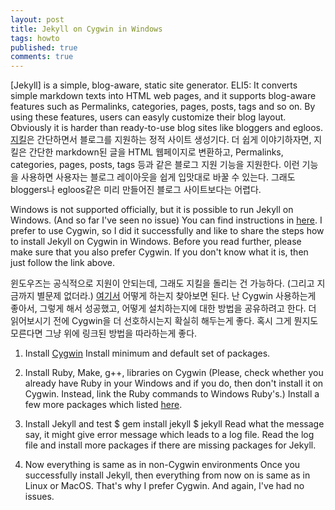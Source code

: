 ```yaml
---
layout: post
title: Jekyll on Cygwin in Windows
tags: howto
published: true
comments: true
---
```


[Jekyll] is a simple, blog-aware, static site generator.
ELI5: It converts simple markdown texts into HTML web pages, and it supports blog-aware features such as Permalinks, categories, pages, posts, tags and so on. By using these features, users can easyly customize their blog layout. Obviously it is harder than ready-to-use blog sites like bloggers and egloos.
[지킬](https://jekyllrb.com/)은 간단하면서 블로그를 지원하는 정적 사이트 생성기다. 
더 쉽게 이야기하자면, 지킬은 간단한 markdown된 글을 HTML 웹페이지로 변환하고, Permalinks, categories, pages, posts, tags 등과 같은 블로그 지원 기능을 지원한다. 이런 기능을 사용하면 사용자는 블로그 레이아웃을 쉽게 입맛대로 바꿀 수 있는다. 그래도 bloggers나 egloos같은 미리 만들어진 블로그 사이트보다는 어렵다.

Windows is not supported officially, but it is possible to run Jekyll on Windows. (And so far I've seen no issue)
You can find instructions in [here](http://jekyll-windows.juthilo.com/).
I prefer to use Cygwin, so I did it successfully and like to share the steps how to install Jekyll on Cygwin in Windows.
Before you read further, please make sure that you also prefer Cygwin. If you don't know what it is, then just follow the link above.

윈도우즈는 공식적으로 지원이 안되는데, 그래도 지킬을 돌리는 건 가능하다. (그리고 지금까지 별문제 없더라.)
[여기서](http://jekyll-windows.juthilo.com/) 어떻게 하는지 찾아보면 된다.
난 Cygwin 사용하는게 좋아서, 그렇게 해서 성공했고, 어떻게 설치하는지에 대한 방법을 공유하려고 한다.
더 읽어보시기 전에 Cygwin을 더 선호하시는지 확실히 해두는게 좋다. 혹시 그게 뭔지도 모른다면 그냥 위에 링크된 방법을 따라하는게 좋다. 

1. Install [Cygwin](http://cygwin.org/) 
Install minimum and default set of packages.

2. Install Ruby, Make, g++, libraries on Cygwin
(Please, check whether you already have Ruby in your Windows and if you do, then don't install it on Cygwin.
Instead, link the Ruby commands to Windows Ruby's.)
Install a few more packages which listed [here](http://ryayon.github.io/cygwin/Install-Jekyll-on-Windows/).

3. Install Jekyll and test
$ gem install jekyll
$ jekyll 
Read what the message say, it might give error message which leads to a log file. Read the log file and install more packages if there are missing packages for Jekyll.

4. Now everything is same as in non-Cygwin environments
Once you successfully install Jekyll, then everything from now on is same as in Linux or MacOS.
That's why I prefer Cygwin. And again, I've had no issues.

